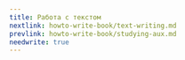 ```yaml
---
title: Работа с текстом
nextlink: howto-write-book/text-writing.md
prevlink: howto-write-book/studying-aux.md
needwrite: true
---
```

